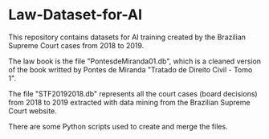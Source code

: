 # Law-Dataset-for-AI
This repository contains datasets for AI training created by the Brazilian Supreme Court cases from 2018 to 2019.

The law book is the file "PontesdeMiranda01.db", which is a cleaned version of the book writted by Pontes de Miranda "Tratado de Direito Civil - Tomo 1".

The file "STF20192018.db" represents all the court cases (board decisions) from 2018 to 2019 extracted with data mining from the Brazilian Supreme Court website.

There are some Python scripts used to create and merge the files.
